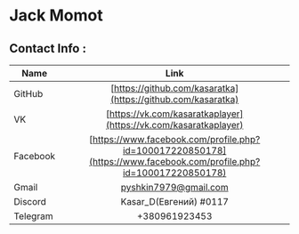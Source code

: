 # Jack Momot
## Contact Info :

|   Name  | Link           
| ------------- | :------------------: | 
| GitHub        | [https://github.com/kasaratka](https://github.com/kasaratka)|
| VK   | [https://vk.com/kasaratkaplayer](https://vk.com/kasaratkaplayer)   |
| Facebook    | [https://www.facebook.com/profile.php?id=100017220850178](https://www.facebook.com/profile.php?id=100017220850178) | 
| Gmail  | pyshkin7979@gmail.com        |  
| Discord  | Kasar_D(Евгений) #0117       |  
| Telegram  | +380961923453       |  
